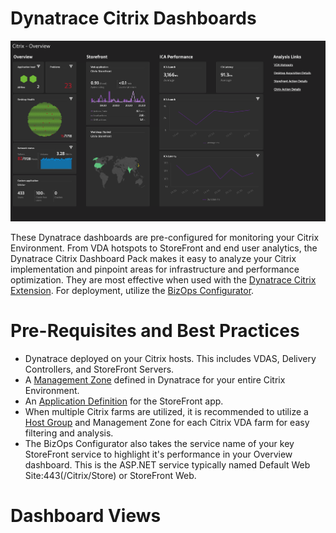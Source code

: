 # Dynatrace Citrix Dashboards
![OverviewDashboard](images/Overview.png)

These Dynatrace dashboards are pre-configured for monitoring your Citrix Environment. From VDA hotspots to StoreFront and end user analytics, the Dynatrace Citrix Dashboard Pack makes it easy to analyze your Citrix implementation and pinpoint areas for infrastructure and performance optimization. They are most effective when used with the [Dynatrace Citrix Extension](https://www.dynatrace.com/news/blog/optimize-citrix-platform-performance-and-user-experience-with-dynatrace/). For deployment, utilize the [BizOps Configurator](https://lucashocker.github.io/BizOpsConfigurator/). 

# Pre-Requisites and Best Practices
- Dynatrace deployed on your Citrix hosts. This includes VDAS, Delivery Controllers, and StoreFront Servers. 
- A [Management Zone](https://www.dynatrace.com/support/help/shortlink/management-zones-hub) defined in Dynatrace for your entire Citrix Environment. 
- An [Application Definition](https://www.dynatrace.com/support/help/shortlink/my-web-application) for the StoreFront app. 
- When multiple Citrix farms are utilized, it is recommended to utilize a [Host Group](https://www.dynatrace.com/support/help/shortlink/host-groups) and Management Zone for each Citrix VDA farm for easy filtering and analysis.
- The BizOps Configurator also takes the service name of your key StoreFront service to highlight it's performance in your Overview dashboard. This is the ASP.NET service typically named Default Web Site:443(/Citrix/Store) or StoreFront Web.

# Dashboard Views
